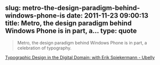 slug: metro-the-design-paradigm-behind-windows-phone-is
date: 2011-11-23 09:00:13
title: Metro, the design paradigm behind Windows Phone is in part, a...
type: quote
---

> Metro, the design paradigm behind Windows Phone is in part, a celebration of typography.

[Typographic Design in the Digital Domain: with Erik Spiekermann - Ubelly](http://www.ubelly.com/2011/10/typographic-design-in-the-digital-domain-a-conversation-with-erik-spiekermann/)
